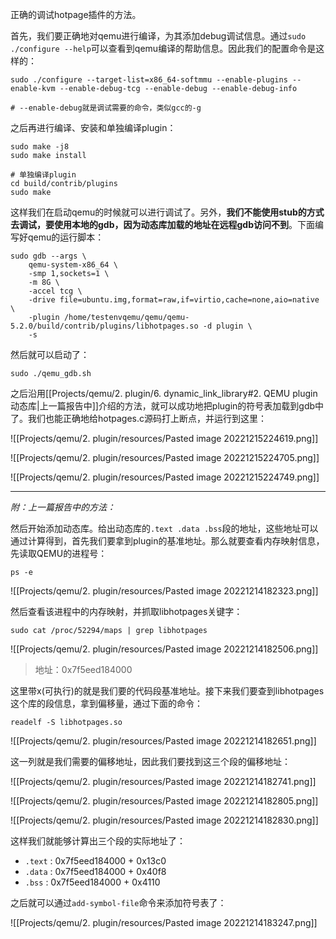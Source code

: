正确的调试hotpage插件的方法。

首先，我们要正确地对qemu进行编译，为其添加debug调试信息。通过`sudo ./configure --help`可以查看到qemu编译的帮助信息。因此我们的配置命令是这样的：

```shell
sudo ./configure --target-list=x86_64-softmmu --enable-plugins --enable-kvm --enable-debug-tcg --enable-debug --enable-debug-info

# --enable-debug就是调试需要的命令，类似gcc的-g
```

之后再进行编译、安装和单独编译plugin：

```shell
sudo make -j8
sudo make install

# 单独编译plugin
cd build/contrib/plugins
sudo make
```

这样我们在启动qemu的时候就可以进行调试了。另外，**我们不能使用stub的方式去调试，要使用本地的gdb，因为动态库加载的地址在远程gdb访问不到**。下面编写好qemu的运行脚本：

```shell
sudo gdb --args \
	qemu-system-x86_64 \
	-smp 1,sockets=1 \
	-m 8G \
	-accel tcg \
	-drive file=ubuntu.img,format=raw,if=virtio,cache=none,aio=native \
	-plugin /home/testenvqemu/qemu/qemu-5.2.0/build/contrib/plugins/libhotpages.so -d plugin \
	-s
```

然后就可以启动了：

```shell
sudo ./qemu_gdb.sh
```

之后沿用[[Projects/qemu/2. plugin/6. dynamic_link_library#2. QEMU plugin 动态库|上一篇报告中]]介绍的方法，就可以成功地把plugin的符号表加载到gdb中了。我们也能正确地给hotpages.c源码打上断点，并运行到这里：

![[Projects/qemu/2. plugin/resources/Pasted image 20221215224619.png]]

![[Projects/qemu/2. plugin/resources/Pasted image 20221215224705.png]]

![[Projects/qemu/2. plugin/resources/Pasted image 20221215224749.png]]

---

*附：上一篇报告中的方法：*

然后开始添加动态库。给出动态库的`.text .data .bss`段的地址，这些地址可以通过计算得到，首先我们要拿到plugin的基准地址。那么就要查看内存映射信息，先读取QEMU的进程号：

```shell
ps -e
```

![[Projects/qemu/2. plugin/resources/Pasted image 20221214182323.png]]

然后查看该进程中的内存映射，并抓取libhotpages关键字：

```shell
sudo cat /proc/52294/maps | grep libhotpages
```

![[Projects/qemu/2. plugin/resources/Pasted image 20221214182506.png]]

> 地址：0x7f5eed184000

这里带x(可执行)的就是我们要的代码段基准地址。接下来我们要查到libhotpages这个库的段信息，拿到偏移量，通过下面的命令：

```shell
readelf -S libhotpages.so
```

![[Projects/qemu/2. plugin/resources/Pasted image 20221214182651.png]]

这一列就是我们需要的偏移地址，因此我们要找到这三个段的偏移地址：

![[Projects/qemu/2. plugin/resources/Pasted image 20221214182741.png]]

![[Projects/qemu/2. plugin/resources/Pasted image 20221214182805.png]]

![[Projects/qemu/2. plugin/resources/Pasted image 20221214182830.png]]

这样我们就能够计算出三个段的实际地址了：

* `.text` : 0x7f5eed184000 + 0x13c0
* `.data` : 0x7f5eed184000 + 0x40f8
* `.bss` : 0x7f5eed184000 + 0x4110

之后就可以通过`add-symbol-file`命令来添加符号表了：

![[Projects/qemu/2. plugin/resources/Pasted image 20221214183247.png]]